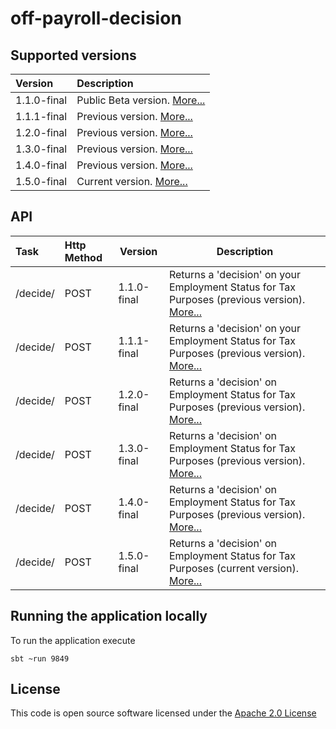 # off-payroll-decision


## Supported versions
| Version | Description |
|:--------|:------------|
|1.1.0-final|Public Beta version. [More...](./docs/api_1.1.0-final.md)|
|1.1.1-final|Previous version. [More...](./docs/api_1.1.1-final.md)|
|1.2.0-final|Previous version. [More...](./docs/api_1.2.0-final.md)|
|1.3.0-final|Previous version. [More...](./docs/api_1.3.0-final.md)|
|1.4.0-final|Previous version. [More...](./docs/api_1.4.0-final.md)|
|1.5.0-final|Current version. [More...](./docs/api_1.5.0-final.md)|



## API
| Task    | Http Method | Version   | Description |
|:--------|:------------|-----------|-------------|
|/decide/ | POST        |1.1.0-final|Returns a 'decision' on your Employment Status for Tax Purposes (previous version). [More...](./docs/api_1.1.0-final.md)|
|/decide/ | POST        |1.1.1-final|Returns a 'decision' on your Employment Status for Tax Purposes (previous version). [More...](./docs/api_1.1.1-final.md)|
|/decide/ | POST        |1.2.0-final|Returns a 'decision' on Employment Status for Tax Purposes (previous version). [More...](./docs/api_1.2.0-final.md)|
|/decide/ | POST        |1.3.0-final|Returns a 'decision' on Employment Status for Tax Purposes (previous version). [More...](./docs/api_1.3.0-final.md)|
|/decide/ | POST        |1.4.0-final|Returns a 'decision' on Employment Status for Tax Purposes (previous version). [More...](./docs/api_1.4.0-final.md)|
|/decide/ | POST        |1.5.0-final|Returns a 'decision' on Employment Status for Tax Purposes (current version). [More...](./docs/api_1.5.0-final.md)|


## Running the application locally
To run the application execute

```
sbt ~run 9849

```

## License

This code is open source software licensed under the [Apache 2.0 License](http://www.apache.org/licenses/LICENSE-2.0.html)
